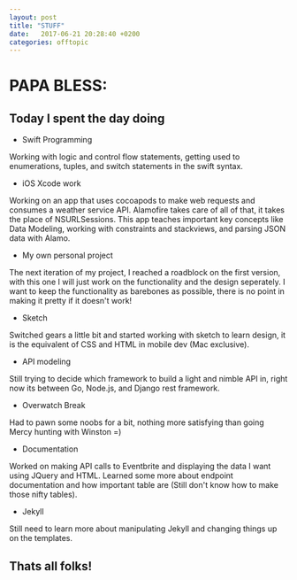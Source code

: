 ```yaml
---
layout: post
title: "STUFF" 
date:   2017-06-21 20:28:40 +0200
categories: offtopic
---
```


# PAPA BLESS:


## Today I spent the day doing

- Swift Programming

Working with logic and control flow statements, getting used to enumerations, tuples, and switch statements in the swift syntax.

- iOS Xcode work

Working on an app that uses cocoapods to make web requests and consumes a weather service API. Alamofire takes care of all of that, it takes the
place of NSURLSessions. This app teaches important key concepts like Data Modeling, working with constraints and stackviews, and parsing JSON data with
Alamo.

- My own personal project

The next iteration of my project, I reached a roadblock on the first version, with this one I will just work on the functionality and the design seperately.
I want to keep the functionality as barebones as possible, there is no point in making it pretty if it doesn't work!

- Sketch

Switched gears a little bit and started working with sketch to learn design, it is the equivalent of CSS and HTML in mobile dev (Mac exclusive).

- API modeling

Still trying to decide which framework to build a light and nimble API in, right now its between Go, Node.js, and Django rest framework.

- Overwatch Break

Had to pawn some noobs for a bit, nothing more satisfying than going Mercy hunting with Winston =)

- Documentation

Worked on making API calls to Eventbrite and displaying the data I want using JQuery and HTML. Learned some more about endpoint documentation and how important
table are (Still don't know how to make those nifty tables).

- Jekyll

Still need to learn more about manipulating Jekyll and changing things up on the templates.

## Thats all folks!

 
